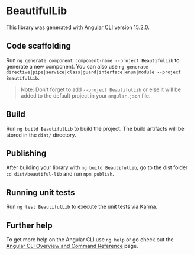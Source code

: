 # BeautifulLib

This library was generated with [Angular CLI](https://github.com/angular/angular-cli) version 15.2.0.

## Code scaffolding

Run `ng generate component component-name --project BeautifulLib` to generate a new component. You can also use `ng generate directive|pipe|service|class|guard|interface|enum|module --project BeautifulLib`.
> Note: Don't forget to add `--project BeautifulLib` or else it will be added to the default project in your `angular.json` file. 

## Build

Run `ng build BeautifulLib` to build the project. The build artifacts will be stored in the `dist/` directory.

## Publishing

After building your library with `ng build BeautifulLib`, go to the dist folder `cd dist/beautiful-lib` and run `npm publish`.

## Running unit tests

Run `ng test BeautifulLib` to execute the unit tests via [Karma](https://karma-runner.github.io).

## Further help

To get more help on the Angular CLI use `ng help` or go check out the [Angular CLI Overview and Command Reference](https://angular.io/cli) page.
